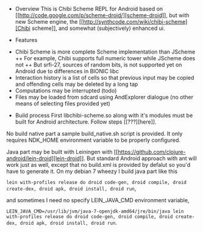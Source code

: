 * Overview
This is Chibi Scheme REPL for Android based on [[http://code.google.com/p/scheme-droid/][scheme-droid]],
but with new Scheme engine, the [[http://synthcode.com/wiki/chibi-scheme][Chibi scheme]],
and somewhat (subjectively) enhanced ui.

* Features
+ Chibi Scheme is more complete Scheme implementation than JScheme
++ For example, Chibi supports full numeric tower while JScheme does not
++ But srfi-27, sources of random bits, is not supported yet on Android due to differences in BIONIC libc
+ Interaction history is a list of cells so that previous input may be copied and offending cells may be deleted by a long tap
+ Computations may be interrupted (todo)
+ Files may be loaded from sdcard using AndExplorer dialogue (no other means of selecting files provided yet)

* Build process
First libchibi-scheme.so along with it's modules must be built for Android architecture.
Follow steps [[???][here]].

No build native part a sample build_native.sh script is provided. It only requires
NDK_HOME environment variable to be properly configured.

Java part may be built with Leiningen with [[https://github.com/clojure-android/lein-droid][lein-droid]].
But standard Android approach with ant will work just as well, except that no
build.xml is provided by defalut so you'd have to generate it.
On my debian 7 wheezy I build java part like this

``lein with-profiles release do droid code-gen, droid compile, droid create-dex, droid apk, droid install, droid run``,

and sometimes I need no specify LEIN_JAVA_CMD environment variable,

``LEIN_JAVA_CMD=/usr/lib/jvm/java-7-openjdk-amd64/jre/bin/java lein with-profiles release do droid code-gen, droid compile, droid create-dex, droid apk, droid install, droid run``.


